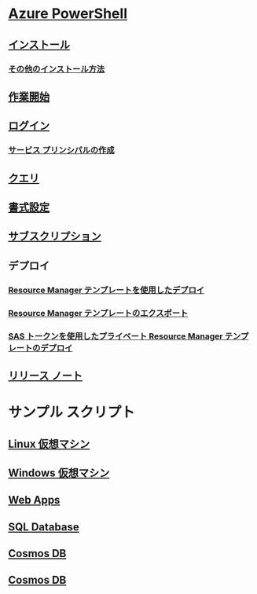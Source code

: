 # [Azure PowerShell](../overview.md)
## [インストール](install-azurerm-ps.md)
### [その他のインストール方法](../other-install.md)
## [作業開始](../get-started-azureps.md)
## [ログイン](../authenticate-azureps.md)
### [サービス プリンシパルの作成](../create-azure-service-principal-azureps.md)
## [クエリ](../queries-azureps.md)
## [書式設定](../formatting-output.md)
## [サブスクリプション](../manage-subscriptions-azureps.md)

## デプロイ
### [Resource Manager テンプレートを使用したデプロイ](https://docs.microsoft.com/en-us/azure/azure-resource-manager/resource-group-template-deploy)
### [Resource Manager テンプレートのエクスポート](https://docs.microsoft.com/en-us/azure/azure-resource-manager/resource-manager-export-template-powershell)
### [SAS トークンを使用したプライベート Resource Manager テンプレートのデプロイ](https://docs.microsoft.com/en-us/azure/azure-resource-manager/resource-manager-powershell-sas-token)

## [リリース ノート](release-notes-azureps.md)

# サンプル スクリプト
## [Linux 仮想マシン](https://docs.microsoft.com/en-us/azure/virtual-machines/linux/powershell-samples?toc=%2fpowershell%2fmodule%2ftoc.json)
## [Windows 仮想マシン](https://docs.microsoft.com/en-us/azure/virtual-machines/windows/powershell-samples?toc=%2fpowershell%2fmodule%2ftoc.json)
## [Web Apps](https://docs.microsoft.com/azure/app-service-web/app-service-powershell-samples?toc=%2fpowershell%2fmodule%2ftoc.json)
## [SQL Database](https://docs.microsoft.com/azure/sql-database/sql-database-powershell-samples?toc=%2fpowershell%2fmodule%2ftoc.json)
## [Cosmos DB](https://docs.microsoft.com/azure/cosmos-db/powershell-samples?toc=%2fpowershell%2fmodules%2ftoc.json)
## [Cosmos DB](https://docs.microsoft.com/azure/cosmos-db/powershell-samples?toc=%2fpowershell%2fmodules%2ftoc.json)
